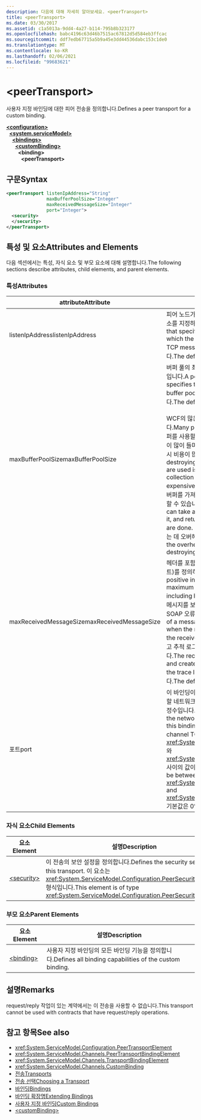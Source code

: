 ```yaml
---
description: 다음에 대해 자세히 알아보세요. <peerTransport>
title: <peerTransport>
ms.date: 03/30/2017
ms.assetid: c1a5013a-9dd4-4a27-b114-795b8b323177
ms.openlocfilehash: babc4196c63d46b7515ac67812d5d584eb3ffcac
ms.sourcegitcommit: ddf7edb67715a5b9a45e3dd44536dabc153c1de0
ms.translationtype: MT
ms.contentlocale: ko-KR
ms.lasthandoff: 02/06/2021
ms.locfileid: "99683621"
---
```

# \<peerTransport>

<span data-ttu-id="437c3-102">사용자 지정 바인딩에 대한 피어 전송을 정의합니다.</span><span class="sxs-lookup"><span data-stu-id="437c3-102">Defines a peer transport for a custom binding.</span></span>  
  
[**\<configuration>**](../configuration-element.md)\
&nbsp;&nbsp;[**\<system.serviceModel>**](system-servicemodel.md)\
&nbsp;&nbsp;&nbsp;&nbsp;[**\<bindings>**](bindings.md)\
&nbsp;&nbsp;&nbsp;&nbsp;&nbsp;&nbsp;[**\<customBinding>**](custombinding.md)\
&nbsp;&nbsp;&nbsp;&nbsp;&nbsp;&nbsp;&nbsp;&nbsp;**\<binding>**\
&nbsp;&nbsp;&nbsp;&nbsp;&nbsp;&nbsp;&nbsp;&nbsp;&nbsp;&nbsp;**\<peerTransport>**  
  
## <a name="syntax"></a><span data-ttu-id="437c3-103">구문</span><span class="sxs-lookup"><span data-stu-id="437c3-103">Syntax</span></span>  
  
```xml  
<peerTransport listenIpAddress="String"
               maxBufferPoolSize="Integer"
               maxReceivedMessageSize="Integer"
               port="Integer">
  <security>
  </security>
</peerTransport>
```  
  
## <a name="attributes-and-elements"></a><span data-ttu-id="437c3-104">특성 및 요소</span><span class="sxs-lookup"><span data-stu-id="437c3-104">Attributes and Elements</span></span>  

 <span data-ttu-id="437c3-105">다음 섹션에서는 특성, 자식 요소 및 부모 요소에 대해 설명합니다.</span><span class="sxs-lookup"><span data-stu-id="437c3-105">The following sections describe attributes, child elements, and parent elements.</span></span>  
  
### <a name="attributes"></a><span data-ttu-id="437c3-106">특성</span><span class="sxs-lookup"><span data-stu-id="437c3-106">Attributes</span></span>  
  
|<span data-ttu-id="437c3-107">attribute</span><span class="sxs-lookup"><span data-stu-id="437c3-107">Attribute</span></span>|<span data-ttu-id="437c3-108">설명</span><span class="sxs-lookup"><span data-stu-id="437c3-108">Description</span></span>|  
|---------------|-----------------|  
|<span data-ttu-id="437c3-109">listenIpAddress</span><span class="sxs-lookup"><span data-stu-id="437c3-109">listenIpAddress</span></span>|<span data-ttu-id="437c3-110">피어 노드가 TCP 메시지를 수신하는 IP 주소를 지정하는 문자열입니다.</span><span class="sxs-lookup"><span data-stu-id="437c3-110">A string that specifies an IP address on which the peer node will listen for TCP messages.</span></span> <span data-ttu-id="437c3-111">기본값은 `null`입니다.</span><span class="sxs-lookup"><span data-stu-id="437c3-111">The default is `null`.</span></span>|  
|<span data-ttu-id="437c3-112">maxBufferPoolSize</span><span class="sxs-lookup"><span data-stu-id="437c3-112">maxBufferPoolSize</span></span>|<span data-ttu-id="437c3-113">버퍼 풀의 최대 크기를 지정하는 양의 정수입니다.</span><span class="sxs-lookup"><span data-stu-id="437c3-113">A positive integer that specifies the maximum size of the buffer pool.</span></span> <span data-ttu-id="437c3-114">기본값은 524288입니다.</span><span class="sxs-lookup"><span data-stu-id="437c3-114">The default is 524288.</span></span><br /><br /> <span data-ttu-id="437c3-115">WCF의 많은 부분에서 버퍼를 사용합니다.</span><span class="sxs-lookup"><span data-stu-id="437c3-115">Many parts of WCF use buffers.</span></span> <span data-ttu-id="437c3-116">버퍼를 사용할 때마다 만들고 삭제하면 비용이 많이 들며, 버퍼에 대한 가비지 수집 역시 비용이 많이 듭니다.</span><span class="sxs-lookup"><span data-stu-id="437c3-116">Creating and destroying buffers each time they are used is expensive, and garbage collection for buffers is also expensive.</span></span> <span data-ttu-id="437c3-117">버퍼 풀이 있으면 이 풀로부터 버퍼를 가져와 사용한 다음 다시 풀로 반환할 수 있습니다.</span><span class="sxs-lookup"><span data-stu-id="437c3-117">With buffer pools, you can take a buffer from the pool, use it, and return it to the pool once you are done.</span></span> <span data-ttu-id="437c3-118">따라서 버퍼를 만들고 제거하는 데 오버헤드를 피할 수 있습니다.</span><span class="sxs-lookup"><span data-stu-id="437c3-118">Thus the overhead in creating and destroying buffers is avoided.</span></span>|  
|<span data-ttu-id="437c3-119">maxReceivedMessageSize</span><span class="sxs-lookup"><span data-stu-id="437c3-119">maxReceivedMessageSize</span></span>|<span data-ttu-id="437c3-120">헤더를 포함하는 최대 메시지 크기(바이트)를 정의하는 양의 정수입니다.</span><span class="sxs-lookup"><span data-stu-id="437c3-120">A positive integer that defines the maximum message size in bytes including headers.</span></span> <span data-ttu-id="437c3-121">수신자에게 너무 큰 메시지를 보내면 메시지의 발신자에게 SOAP 오류가 발생합니다.</span><span class="sxs-lookup"><span data-stu-id="437c3-121">The sender of a message receives a SOAP fault when the message is too large for the receiver.</span></span> <span data-ttu-id="437c3-122">수신자는 메시지를 삭제하고 추적 로그에 이벤트 항목을 만듭니다.</span><span class="sxs-lookup"><span data-stu-id="437c3-122">The receiver drops the message and creates an entry of the event in the trace log.</span></span> <span data-ttu-id="437c3-123">기본값은 65536입니다.</span><span class="sxs-lookup"><span data-stu-id="437c3-123">The default is 65536.</span></span>|  
|<span data-ttu-id="437c3-124">포트</span><span class="sxs-lookup"><span data-stu-id="437c3-124">port</span></span>|<span data-ttu-id="437c3-125">이 바인딩이 피어 채널 TCP 메시지를 처리할 네트워크 인터페이스 포트를 지정하는 정수입니다.</span><span class="sxs-lookup"><span data-stu-id="437c3-125">An integer that specifies the network interface port on which this binding will process peer channel TCP messages.</span></span> <span data-ttu-id="437c3-126">이 값은 <xref:System.Net.IPEndPoint.MinPort>와 <xref:System.Net.IPEndPoint.MaxPort> 사이의 값이어야 합니다.</span><span class="sxs-lookup"><span data-stu-id="437c3-126">This value must be between <xref:System.Net.IPEndPoint.MinPort> and <xref:System.Net.IPEndPoint.MaxPort>.</span></span> <span data-ttu-id="437c3-127">기본값은 0입니다.</span><span class="sxs-lookup"><span data-stu-id="437c3-127">The default is 0.</span></span>|  
  
### <a name="child-elements"></a><span data-ttu-id="437c3-128">자식 요소</span><span class="sxs-lookup"><span data-stu-id="437c3-128">Child Elements</span></span>  
  
|<span data-ttu-id="437c3-129">요소</span><span class="sxs-lookup"><span data-stu-id="437c3-129">Element</span></span>|<span data-ttu-id="437c3-130">설명</span><span class="sxs-lookup"><span data-stu-id="437c3-130">Description</span></span>|  
|-------------|-----------------|  
|[\<security>](security-of-peertransport.md)|<span data-ttu-id="437c3-131">이 전송의 보안 설정을 정의합니다.</span><span class="sxs-lookup"><span data-stu-id="437c3-131">Defines the security settings for this transport.</span></span> <span data-ttu-id="437c3-132">이 요소는 <xref:System.ServiceModel.Configuration.PeerSecurityElement> 형식입니다.</span><span class="sxs-lookup"><span data-stu-id="437c3-132">This element is of type <xref:System.ServiceModel.Configuration.PeerSecurityElement>.</span></span>|  
  
### <a name="parent-elements"></a><span data-ttu-id="437c3-133">부모 요소</span><span class="sxs-lookup"><span data-stu-id="437c3-133">Parent Elements</span></span>  
  
|<span data-ttu-id="437c3-134">요소</span><span class="sxs-lookup"><span data-stu-id="437c3-134">Element</span></span>|<span data-ttu-id="437c3-135">설명</span><span class="sxs-lookup"><span data-stu-id="437c3-135">Description</span></span>|  
|-------------|-----------------|  
|[\<binding>](bindings.md)|<span data-ttu-id="437c3-136">사용자 지정 바인딩의 모든 바인딩 기능을 정의합니다.</span><span class="sxs-lookup"><span data-stu-id="437c3-136">Defines all binding capabilities of the custom binding.</span></span>|  
  
## <a name="remarks"></a><span data-ttu-id="437c3-137">설명</span><span class="sxs-lookup"><span data-stu-id="437c3-137">Remarks</span></span>  

 <span data-ttu-id="437c3-138">request/reply 작업이 있는 계약에서는 이 전송을 사용할 수 없습니다.</span><span class="sxs-lookup"><span data-stu-id="437c3-138">This transport cannot be used with contracts that have request/reply operations.</span></span>  
  
## <a name="see-also"></a><span data-ttu-id="437c3-139">참고 항목</span><span class="sxs-lookup"><span data-stu-id="437c3-139">See also</span></span>

- <xref:System.ServiceModel.Configuration.PeerTransportElement>
- <xref:System.ServiceModel.Channels.PeerTransportBindingElement>
- <xref:System.ServiceModel.Channels.TransportBindingElement>
- <xref:System.ServiceModel.Channels.CustomBinding>
- [<span data-ttu-id="437c3-140">전송</span><span class="sxs-lookup"><span data-stu-id="437c3-140">Transports</span></span>](../../../wcf/feature-details/transports.md)
- [<span data-ttu-id="437c3-141">전송 선택</span><span class="sxs-lookup"><span data-stu-id="437c3-141">Choosing a Transport</span></span>](../../../wcf/feature-details/choosing-a-transport.md)
- [<span data-ttu-id="437c3-142">바인딩</span><span class="sxs-lookup"><span data-stu-id="437c3-142">Bindings</span></span>](../../../wcf/bindings.md)
- [<span data-ttu-id="437c3-143">바인딩 확장명</span><span class="sxs-lookup"><span data-stu-id="437c3-143">Extending Bindings</span></span>](../../../wcf/extending/extending-bindings.md)
- [<span data-ttu-id="437c3-144">사용자 지정 바인딩</span><span class="sxs-lookup"><span data-stu-id="437c3-144">Custom Bindings</span></span>](../../../wcf/extending/custom-bindings.md)
- [\<customBinding>](custombinding.md)
